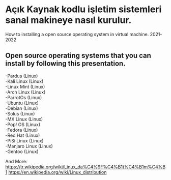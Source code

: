 # Açık Kaynak kodlu işletim sistemleri sanal makineye nasıl kurulur.
 How to installing a open source operating system in virtual machine. 2021-2022
## Open source operating systems that you can install by following this presentation.
-Pardus (Linux)<br/>
-Kali Linux (Linux)<br/>
-Linux Mint (Linux)<br/>
-Arch Linux (Linux)<br/>
-ParrotOs (Linux)<br/>
-Ubuntu (Linux)<br/>
-Debian (Linux)<br/>
-Solus (Linux)<br/>
-MX Linux (Linux)<br/>
-Pop! OS (Linux)<br/>
-Fedora (Linux)<br/>
-Red Hat (Linux)<br/>
-PiSi Linux (Linux)<br/>
-Manjaro Linux (Linux)<br/>
-Gentoo (Linux)<br/>

And More: https://tr.wikipedia.org/wiki/Linux_da%C4%9F%C4%B1t%C4%B1m%C4%B1
          https://en.wikipedia.org/wiki/Linux_distribution
